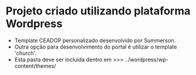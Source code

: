 #  Projeto criado utilizando plataforma Wordpress #

* Template CEADOP personalizado desenvolvido por Summerson.
* Outra opção para desenvolvimento do portal é utilizar o template 'church'.
* Esta pasta deve ser incluída dentro em >>>  ../wordpress/wp-content/themes/


